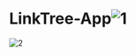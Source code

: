# LinkTree-App![1](https://user-images.githubusercontent.com/87554900/157019421-853f21cb-c1b6-49d5-b6a1-772d082d1c66.png)
![2](https://user-images.githubusercontent.com/87554900/157019468-f5911601-00b0-4804-b3da-7273e9a90bcd.png)
